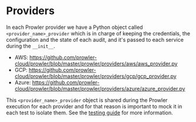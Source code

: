 # Providers

In each Prowler provider we have a Python object called `<provider_name>_provider` which is in charge of keeping the credentials, the configuration and the state of each audit, and it's passed to each service during the `__init__`. 

- AWS: https://github.com/prowler-cloud/prowler/blob/master/prowler/providers/aws/aws_provider.py
- GCP: https://github.com/prowler-cloud/prowler/blob/master/prowler/providers/gcp/gcp_provider.py
- Azure: https://github.com/prowler-cloud/prowler/blob/master/prowler/providers/azure/azure_provider.py

This `<provider_name>_provider` object is shared during the Prowler execution for each provider and for that reason is important to mock it in each test to isolate them. See the [testing guide](./unit-testing.md) for more information.
